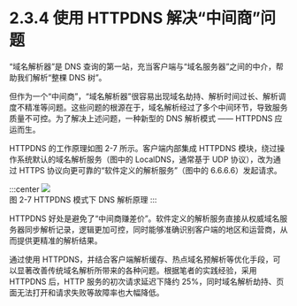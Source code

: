 # 2.3.4 使用 HTTPDNS 解决“中间商”问题

“域名解析器”是 DNS 查询的第一站，充当客户端与“域名服务器”之间的中介，帮助我们解析“整棵 DNS 树”。

但作为一个“中间商”，“域名解析器”很容易出现域名劫持、解析时间过长、解析调度不精准等问题。这些问题的根源在于，域名解析经过了多个中间环节，导致服务质量不可控。为了解决上述问题，一种新型的 DNS 解析模式 —— HTTPDNS 应运而生。

HTTPDNS 的工作原理如图 2-7 所示。客户端内部集成 HTTPDNS 模块，绕过操作系统默认的域名解析服务（图中的 LocalDNS，通常基于 UDP 协议），改为通过 HTTPS 协议向更可靠的“软件定义的解析服务”（图中的 6.6.6.6）发起请求。

:::center
  ![](../assets/httpdns.png)<br/>
  图 2-7 HTTPDNS 模式下 DNS 解析原理
:::

HTTPDNS 好处是避免了“中间商赚差价”。软件定义的解析服务直接从权威域名服务器同步解析记录，逻辑更加可控，同时能够准确识别客户端的地区和运营商，从而提供更精准的解析结果。

通过使用 HTTPDNS，并结合客户端解析缓存、热点域名预解析等优化手段，可以显著改善传统域名解析所带来的各种问题。根据笔者的实践经验，采用 HTTPDNS 后，HTTP 服务的初次请求延迟下降约 25%，同时域名解析劫持、页面无法打开和请求失败等故障率也大幅降低。